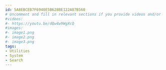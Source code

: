 ```yaml
---
id: 5A8EBCEB7F6940E5B628BE122A87B560
# Uncomment and fill in relevant sections if you provide videos and/or images
#videos:
#- https://youtu.be/dQw4w9WgXcQ
#images:
#- image1.png
#- image2.png
#- image3.png
tags:
- Utilities
- System
- Search
---
```

